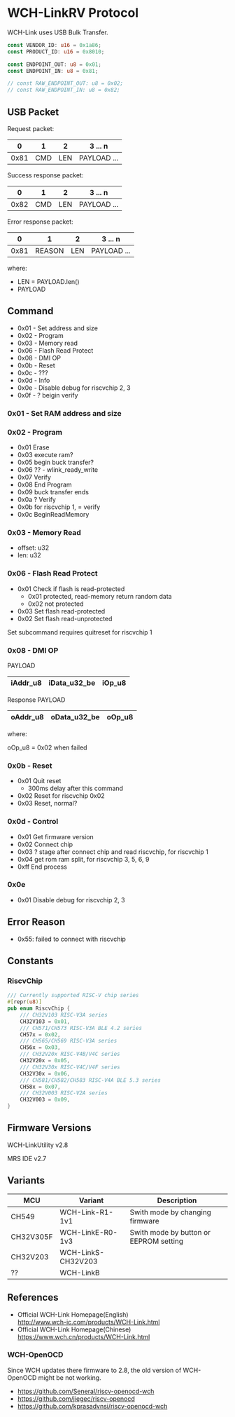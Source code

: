 # WCH-LinkRV Protocol

WCH-Link uses USB Bulk Transfer.

```rust
const VENDOR_ID: u16 = 0x1a86;
const PRODUCT_ID: u16 = 0x8010;

const ENDPOINT_OUT: u8 = 0x01;
const ENDPOINT_IN: u8 = 0x81;

// const RAW_ENDPOINT_OUT: u8 = 0x02;
// const RAW_ENDPOINT_IN: u8 = 0x82;
```

## USB Packet

Request packet:

| 0    | 1   | 2   | 3 ... n     |
| ---- | --- | --- | ----------- |
| 0x81 | CMD | LEN | PAYLOAD ... |

Success response packet:

| 0    | 1   | 2   | 3 ... n     |
| ---- | --- | --- | ----------- |
| 0x82 | CMD | LEN | PAYLOAD ... |

Error response packet:

| 0    | 1      | 2   | 3 ... n     |
| ---- | ------ | --- | ----------- |
| 0x81 | REASON | LEN | PAYLOAD ... |

where:

- LEN = PAYLOAD.len()
- PAYLOAD

## Command

- 0x01 - Set address and size
- 0x02 - Program
- 0x03 - Memory read
- 0x06 - Flash Read Protect
- 0x08 - DMI OP
- 0x0b - Reset
- 0x0c - ???
- 0x0d - Info
- 0x0e - Disable debug for riscvchip 2, 3
- 0x0f - ? beigin verify

### 0x01 - Set RAM address and size

### 0x02 - Program

- 0x01 Erase
- 0x03 execute ram?
- 0x05 begin buck transfer?
- 0x06 ?? - wlink_ready_write
- 0x07 Verify
- 0x08 End Program
- 0x09 buck transfer ends
- 0x0a ? Verify
- 0x0b for riscvchip 1, = verify
- 0x0c BeginReadMemory

### 0x03 - Memory Read

- offset: u32
- len: u32

### 0x06 - Flash Read Protect

- 0x01 Check if flash is read-protected
  - 0x01 protected, read-memory return random data
  - 0x02 not protected
- 0x03 Set flash read-protected
- 0x02 Set flash read-unprotected

Set subcommand requires quitreset for riscvchip 1

### 0x08 - DMI OP

PAYLOAD

| iAddr_u8 | iData_u32_be | iOp_u8 |
| -------- | ------------ | ------ |

Response PAYLOAD

| oAddr_u8 | oData_u32_be | oOp_u8 |
| -------- | ------------ | ------ |

where:

oOp_u8 = 0x02 when failed

### 0x0b - Reset

- 0x01 Quit reset
  - 300ms delay after this command
- 0x02 Reset for riscvchip 0x02
- 0x03 Reset, normal?

### 0x0d - Control

- 0x01 Get firmware version
- 0x02 Connect chip
- 0x03 ? stage after connect chip and read riscvchip, for riscvchip 1
- 0x04 get rom ram split, for riscvchip 3, 5, 6, 9
- 0xff End process

### 0x0e

- 0x01 Disable debug for riscvchip 2, 3

## Error Reason

- 0x55: failed to connect with riscvchip

## Constants

### RiscvChip

```rust
/// Currently supported RISC-V chip series
#[repr(u8)]
pub enum RiscvChip {
    /// CH32V103 RISC-V3A series
    CH32V103 = 0x01,
    /// CH571/CH573 RISC-V3A BLE 4.2 series
    CH57x = 0x02,
    /// CH565/CH569 RISC-V3A series
    CH56x = 0x03,
    /// CH32V20x RISC-V4B/V4C series
    CH32V20x = 0x05,
    /// CH32V30x RISC-V4C/V4F series
    CH32V30x = 0x06,
    /// CH581/CH582/CH583 RISC-V4A BLE 5.3 series
    CH58x = 0x07,
    /// CH32V003 RISC-V2A series
    CH32V003 = 0x09,
}
```

## Firmware Versions

WCH-LinkUtility v2.8

MRS IDE v2.7

## Variants

| MCU       | Variant            | Description                            |
| --------- | ------------------ | -------------------------------------- |
| CH549     | WCH-Link-R1-1v1    | Swith mode by changing firmware        |
| CH32V305F | WCH-LinkE-R0-1v3   | Swith mode by button or EEPROM setting |
| CH32V203  | WCH-LinkS-CH32V203 |                                        |
| ??        | WCH-LinkB          |                                        |

## References

- Official WCH-Link Homepage(English) \
  <http://www.wch-ic.com/products/WCH-Link.html>
- Official WCH-Link Homepage(Chinese) \
  <https://www.wch.cn/products/WCH-Link.html>

### WCH-OpenOCD

Since WCH updates there firmware to 2.8, the old version of WCH-OpenOCD might be not working.

- <https://github.com/Seneral/riscv-openocd-wch>
- <https://github.com/jiegec/riscv-openocd>
- <https://github.com/kprasadvnsi/riscv-openocd-wch>
